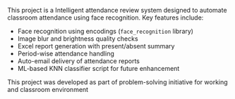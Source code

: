 This project is a Intelligent attendance review system designed to automate classroom attendance using face recognition. Key features include:

- Face recognition using encodings (`face_recognition` library)
- Image blur and brightness quality checks
- Excel report generation with present/absent summary
- Period-wise attendance handling
- Auto-email delivery of attendance reports
- ML-based KNN classifier script for future enhancement

This project was developed as part of problem-solving initiative for working and classroom environment
